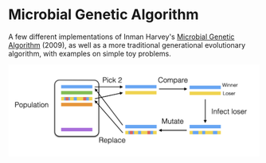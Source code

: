 # Microbial Genetic Algorithm  

A few different implementations of Inman Harvey's <a href="http://users.sussex.ac.uk/~inmanh/MicrobialGA_ECAL2009.pdf">Microbial Genetic Algorithm</a> (2009), as well as a more traditional generational evolutionary algorithm, with examples on simple toy problems.

![Schematic for the Microbial Genetic algorithm](https://github.com/edizquierdo/MicrobialGA/blob/main/viz.png?raw=true)
